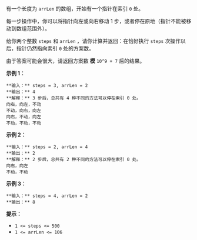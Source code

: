 有一个长度为 `arrLen` 的数组，开始有一个指针在索引 `0` 处。

每一步操作中，你可以将指针向左或向右移动 1 步，或者停在原地（指针不能被移动到数组范围外）。

给你两个整数 `steps` 和 `arrLen` ，请你计算并返回：在恰好执行 `steps` 次操作以后，指针仍然指向索引 `0` 处的方案数。

由于答案可能会很大，请返回方案数 **模** `10^9 + 7` 后的结果。

**示例 1：**

    
    
    **输入：** steps = 3, arrLen = 2
    **输出：** 4
    **解释：** 3 步后，总共有 4 种不同的方法可以停在索引 0 处。
    向右，向左，不动
    不动，向右，向左
    向右，不动，向左
    不动，不动，不动
    

**示例 2：**

    
    
    **输入：** steps = 2, arrLen = 4
    **输出：** 2
    **解释：** 2 步后，总共有 2 种不同的方法可以停在索引 0 处。
    向右，向左
    不动，不动
    

**示例 3：**

    
    
    **输入：** steps = 4, arrLen = 2
    **输出：** 8
    

**提示：**

  * `1 <= steps <= 500`
  * `1 <= arrLen <= 106`

